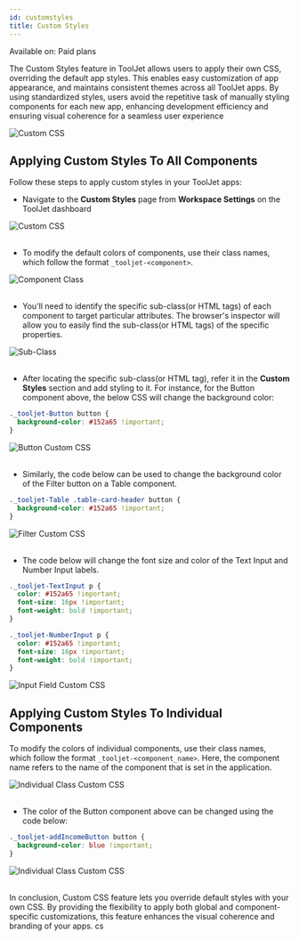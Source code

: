```yaml
---
id: customstyles
title: Custom Styles
---
```


<div className='badge badge--primary heading-badge'>Available on: Paid plans</div>

The Custom Styles feature in ToolJet allows users to apply their own CSS, overriding the default app styles. This enables easy customization of app appearance, and maintains consistent themes across all ToolJet apps. By using standardized styles, users avoid the repetitive task of manually styling components for each new app, enhancing development efficiency and ensuring visual coherence for a seamless user experience

<div style={{textAlign: 'center'}}>
    <img className="screenshot-full" src="/img/v2-beta/app-builder/customcss/customcss-v2.gif" alt="Custom CSS" /> 
</div>

## Applying Custom Styles To All Components

Follow these steps to apply custom styles in your ToolJet apps:

- Navigate to the **Custom Styles** page from **Workspace Settings** on the ToolJet dashboard

<div style={{textAlign: 'center'}}>
    <img className="screenshot-full" src="/img/v2-beta/app-builder/customcss/custom-styles.png" alt="Custom CSS" />
</div>
<br/>

- To modify the default colors of components, use their class names, which follow the format `_tooljet-<component>`.

<div style={{textAlign: 'center'}}>
    <img className="screenshot-full" src="/img/v2-beta/app-builder/customcss/component-class.png" alt="Component Class" />
</div>
<br/>

- You'll need to identify the specific sub-class(or HTML tags) of each component to target particular attributes. The browser's inspector will allow you to easily find the sub-class(or HTML tags) of the specific
  properties.

<div style={{textAlign: 'center'}}>
    <img className="screenshot-full" src="/img/v2-beta/app-builder/customcss/button-class-subclass.png" alt="Sub-Class" />
</div>
<br/>

- After locating the specific sub-class(or HTML tag), refer it in the **Custom Styles** section and add styling to it. For instance, for the Button component above, the below CSS will change the background color:

```css
._tooljet-Button button {
  background-color: #152a65 !important;
}
```

<div style={{textAlign: 'center'}}>
    <img className="screenshot-full" src="/img/v2-beta/app-builder/customcss/button-component-customcss.png" alt="Button Custom CSS" />
</div>
<br/>

- Similarly, the code below can be used to change the background color of the Filter button on a Table component.

```css
._tooljet-Table .table-card-header button {
  background-color: #152a65 !important;
}
```

<div style={{textAlign: 'center'}}>
    <img className="screenshot-full" src="/img/v2-beta/app-builder/customcss/filter-button-customcss.png" alt="Filter Custom CSS" />
</div>
<br/>

- The code below will change the font size and color of the Text Input and Number Input labels.

```css
._tooljet-TextInput p {
  color: #152a65 !important;
  font-size: 16px !important;
  font-weight: bold !important;
}

._tooljet-NumberInput p {
  color: #152a65 !important;
  font-size: 16px !important;
  font-weight: bold !important;
}
```

<div style={{textAlign: 'center'}}>
    <img className="screenshot-full" src="/img/v2-beta/app-builder/customcss/input-fields-customcss.png" alt="Input Field Custom CSS" />
</div>

## Applying Custom Styles To Individual Components

To modify the colors of individual components, use their class names, which follow the format `_tooljet-<component_name>`. Here, the component name refers to the name of the component that is set in the application.

<div style={{textAlign: 'center'}}>
    <img className="screenshot-full" src="/img/v2-beta/app-builder/customcss/individual-class.png" alt="Individual Class Custom CSS" />
</div>
<br/>

- The color of the Button component above can be changed using the code below:

```css
._tooljet-addIncomeButton button {
  background-color: blue !important;
}
```

<div style={{textAlign: 'center'}}>
    <img className="screenshot-full" src="/img/v2-beta/app-builder/customcss/individual-customcss.png" alt="Individual Class Custom CSS" />
</div>
<br/>

In conclusion, Custom CSS feature lets you override default styles with your own CSS. By providing the flexibility to apply both global and component-specific customizations, this feature enhances the visual coherence and branding of your apps. cs
